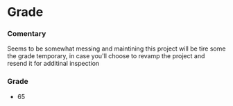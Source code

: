 # Grade

### Comentary
Seems to be somewhat messing and maintining this project will be tire some
the grade temporary, in case you'll choose to revamp the project and resend it for additinal inspection

### Grade
- 65

